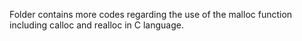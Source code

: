 Folder contains more codes regarding the use of the malloc function including calloc and realloc in C language.
